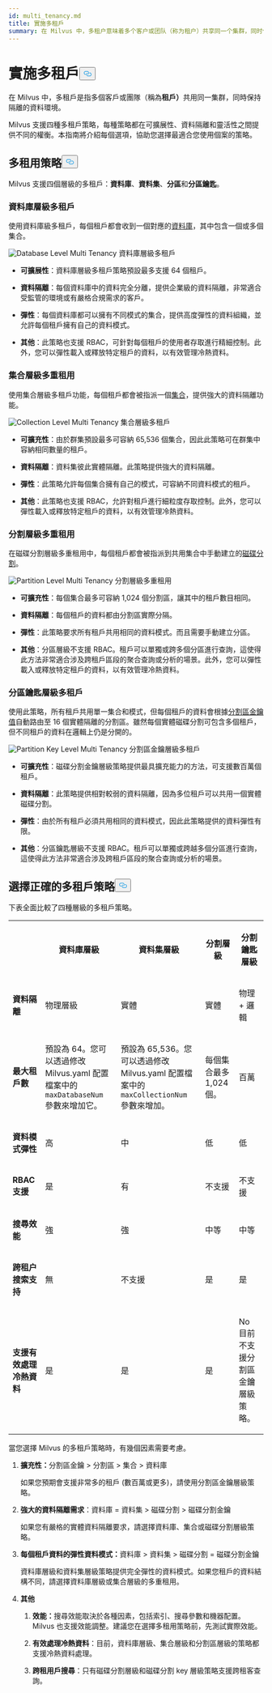 ```yaml
---
id: multi_tenancy.md
title: 實施多租戶
summary: 在 Milvus 中，多租户意味着多个客户或团队（称为租户）共享同一个集群，同时保持隔离的数据环境。
---
```


<h1 id="Implement-Multi-tenancy" class="common-anchor-header">實施多租戶<button data-href="#Implement-Multi-tenancy" class="anchor-icon" translate="no">
      <svg translate="no"
        aria-hidden="true"
        focusable="false"
        height="20"
        version="1.1"
        viewBox="0 0 16 16"
        width="16"
      >
        <path
          fill="#0092E4"
          fill-rule="evenodd"
          d="M4 9h1v1H4c-1.5 0-3-1.69-3-3.5S2.55 3 4 3h4c1.45 0 3 1.69 3 3.5 0 1.41-.91 2.72-2 3.25V8.59c.58-.45 1-1.27 1-2.09C10 5.22 8.98 4 8 4H4c-.98 0-2 1.22-2 2.5S3 9 4 9zm9-3h-1v1h1c1 0 2 1.22 2 2.5S13.98 12 13 12H9c-.98 0-2-1.22-2-2.5 0-.83.42-1.64 1-2.09V6.25c-1.09.53-2 1.84-2 3.25C6 11.31 7.55 13 9 13h4c1.45 0 3-1.69 3-3.5S14.5 6 13 6z"
        ></path>
      </svg>
    </button></h1><p>在 Milvus 中，多租戶是指多個客戶或團隊（稱為<strong>租戶）</strong>共用同一集群，同時保持隔離的資料環境。</p>
<p>Milvus 支援四種多租戶策略，每種策略都在可擴展性、資料隔離和靈活性之間提供不同的權衡。本指南將介紹每個選項，協助您選擇最適合您使用個案的策略。</p>
<h2 id="Multi-tenancy-strategies" class="common-anchor-header">多租用策略<button data-href="#Multi-tenancy-strategies" class="anchor-icon" translate="no">
      <svg translate="no"
        aria-hidden="true"
        focusable="false"
        height="20"
        version="1.1"
        viewBox="0 0 16 16"
        width="16"
      >
        <path
          fill="#0092E4"
          fill-rule="evenodd"
          d="M4 9h1v1H4c-1.5 0-3-1.69-3-3.5S2.55 3 4 3h4c1.45 0 3 1.69 3 3.5 0 1.41-.91 2.72-2 3.25V8.59c.58-.45 1-1.27 1-2.09C10 5.22 8.98 4 8 4H4c-.98 0-2 1.22-2 2.5S3 9 4 9zm9-3h-1v1h1c1 0 2 1.22 2 2.5S13.98 12 13 12H9c-.98 0-2-1.22-2-2.5 0-.83.42-1.64 1-2.09V6.25c-1.09.53-2 1.84-2 3.25C6 11.31 7.55 13 9 13h4c1.45 0 3-1.69 3-3.5S14.5 6 13 6z"
        ></path>
      </svg>
    </button></h2><p>Milvus 支援四個層級的多租戶：<strong>資料庫</strong>、<strong>資料集</strong>、<strong>分區</strong>和<strong>分區鑰匙</strong>。</p>
<h3 id="Database-level-multi-tenancy" class="common-anchor-header">資料庫層級多租戶</h3><p>使用資料庫級多租戶，每個租戶都會收到一個對應的<a href="/docs/zh-hant/v2.5.x/manage_databases.md">資料庫</a>，其中包含一個或多個集合。</p>
<p>
  
   <span class="img-wrapper"> <img translate="no" src="/docs/v2.5.x/assets/database-level-multi-tenancy.png" alt="Database Level Multi Tenancy" class="doc-image" id="database-level-multi-tenancy" />
   </span> <span class="img-wrapper"> <span>資料庫層級多租戶</span> </span></p>
<ul>
<li><p><strong>可擴展性</strong>：資料庫層級多租戶策略預設最多支援 64 個租戶。</p></li>
<li><p><strong>資料隔離</strong>：每個資料庫中的資料完全分離，提供企業級的資料隔離，非常適合受監管的環境或有嚴格合規需求的客戶。</p></li>
<li><p><strong>彈性</strong>：每個資料庫都可以擁有不同模式的集合，提供高度彈性的資料組織，並允許每個租戶擁有自己的資料模式。</p></li>
<li><p><strong>其他</strong>：此策略也支援 RBAC，可針對每個租戶的使用者存取進行精細控制。此外，您可以彈性載入或釋放特定租戶的資料，以有效管理冷熱資料。</p></li>
</ul>
<h3 id="Collection-level-multi-tenancy" class="common-anchor-header">集合層級多重租用</h3><p>使用集合層級多租戶功能，每個租戶都會被指派一個<a href="/docs/zh-hant/v2.5.x/manage-collections.md">集合</a>，提供強大的資料隔離功能。</p>
<p>
  
   <span class="img-wrapper"> <img translate="no" src="/docs/v2.5.x/assets/collection-level-multi-tenancy.png" alt="Collection Level Multi Tenancy" class="doc-image" id="collection-level-multi-tenancy" />
   </span> <span class="img-wrapper"> <span>集合層級多租戶</span> </span></p>
<ul>
<li><p><strong>可擴充性</strong>：由於群集預設最多可容納 65,536 個集合，因此此策略可在群集中容納相同數量的租戶。</p></li>
<li><p><strong>資料隔離</strong>：資料集彼此實體隔離。此策略提供強大的資料隔離。</p></li>
<li><p><strong>彈性</strong>：此策略允許每個集合擁有自己的模式，可容納不同資料模式的租戶。</p></li>
<li><p><strong>其他</strong>：此策略也支援 RBAC，允許對租戶進行細粒度存取控制。此外，您可以彈性載入或釋放特定租戶的資料，以有效管理冷熱資料。</p></li>
</ul>
<h3 id="Partition-level-multi-tenancy" class="common-anchor-header">分割層級多重租用</h3><p>在磁碟分割層級多重租用中，每個租戶都會被指派到共用集合中手動建立的<a href="/docs/zh-hant/v2.5.x/manage-partitions.md">磁碟分割</a>。</p>
<p>
  
   <span class="img-wrapper"> <img translate="no" src="/docs/v2.5.x/assets/partition-level-multi-tenancy.png" alt="Partition Level Multi Tenancy" class="doc-image" id="partition-level-multi-tenancy" />
   </span> <span class="img-wrapper"> <span>分割層級多重租用</span> </span></p>
<ul>
<li><p><strong>可擴充性</strong>：每個集合最多可容納 1,024 個分割區，讓其中的租戶數目相同。</p></li>
<li><p><strong>資料隔離</strong>：每個租戶的資料都由分割區實際分隔。</p></li>
<li><p><strong>彈性</strong>：此策略要求所有租戶共用相同的資料模式。而且需要手動建立分區。</p></li>
<li><p><strong>其他</strong>：分區層級不支援 RBAC。租戶可以單獨或跨多個分區進行查詢，這使得此方法非常適合涉及跨租戶區段的聚合查詢或分析的場景。此外，您可以彈性載入或釋放特定租戶的資料，以有效管理冷熱資料。</p></li>
</ul>
<h3 id="Partition-key-level-multi-tenancy" class="common-anchor-header">分區鑰匙層級多租戶</h3><p>使用此策略，所有租戶共用單一集合和模式，但每個租戶的資料會根據<a href="/docs/zh-hant/v2.5.x/use-partition-key.md">分割區金鑰值</a>自動路由至 16 個實體隔離的分割區。雖然每個實體磁碟分割可包含多個租戶，但不同租戶的資料在邏輯上仍是分開的。</p>
<p>
  
   <span class="img-wrapper"> <img translate="no" src="/docs/v2.5.x/assets/partition-key-level-multi-tenancy.png" alt="Partition Key Level Multi Tenancy" class="doc-image" id="partition-key-level-multi-tenancy" />
   </span> <span class="img-wrapper"> <span>分割區金鑰層級多租戶</span> </span></p>
<ul>
<li><p><strong>可擴充性</strong>：磁碟分割金鑰層級策略提供最具擴充能力的方法，可支援數百萬個租戶。</p></li>
<li><p><strong>資料隔離</strong>：此策略提供相對較弱的資料隔離，因為多位租戶可以共用一個實體磁碟分割。</p></li>
<li><p><strong>彈性</strong>：由於所有租戶必須共用相同的資料模式，因此此策略提供的資料彈性有限。</p></li>
<li><p><strong>其他</strong>：分區鑰匙層級不支援 RBAC。租戶可以單獨或跨越多個分區進行查詢，這使得此方法非常適合涉及跨租戶區段的聚合查詢或分析的場景。</p></li>
</ul>
<h2 id="Choosing-the-right-multi-tenancy-strategy" class="common-anchor-header">選擇正確的多租戶策略<button data-href="#Choosing-the-right-multi-tenancy-strategy" class="anchor-icon" translate="no">
      <svg translate="no"
        aria-hidden="true"
        focusable="false"
        height="20"
        version="1.1"
        viewBox="0 0 16 16"
        width="16"
      >
        <path
          fill="#0092E4"
          fill-rule="evenodd"
          d="M4 9h1v1H4c-1.5 0-3-1.69-3-3.5S2.55 3 4 3h4c1.45 0 3 1.69 3 3.5 0 1.41-.91 2.72-2 3.25V8.59c.58-.45 1-1.27 1-2.09C10 5.22 8.98 4 8 4H4c-.98 0-2 1.22-2 2.5S3 9 4 9zm9-3h-1v1h1c1 0 2 1.22 2 2.5S13.98 12 13 12H9c-.98 0-2-1.22-2-2.5 0-.83.42-1.64 1-2.09V6.25c-1.09.53-2 1.84-2 3.25C6 11.31 7.55 13 9 13h4c1.45 0 3-1.69 3-3.5S14.5 6 13 6z"
        ></path>
      </svg>
    </button></h2><p>下表全面比較了四種層級的多租戶策略。</p>
<table>
   <tr>
     <th></th>
     <th><p><strong>資料庫層級</strong></p></th>
     <th><p><strong>資料集層級</strong></p></th>
     <th><p><strong>分割層級</strong></p></th>
     <th><p><strong>分割鑰匙層級</strong></p></th>
   </tr>
   <tr>
     <td><p><strong>資料隔離</strong></p></td>
     <td><p>物理層級</p></td>
     <td><p>實體</p></td>
     <td><p>實體</p></td>
     <td><p>物理 + 邏輯</p></td>
   </tr>
   <tr>
     <td><p><strong>最大租戶數</strong></p></td>
     <td><p>預設為 64。您可以透過修改 Milvus.yaml 配置檔案中的<code translate="no">maxDatabaseNum</code> 參數來增加它。 </p></td>
     <td><p>預設為 65,536。您可以透過修改 Milvus.yaml 配置檔案中的<code translate="no">maxCollectionNum</code> 參數來增加。</p></td>
     <td><p>每個集合最多 1,024 個。 </p></td>
     <td><p>百萬</p></td>
   </tr>
   <tr>
     <td><p><strong>資料模式彈性</strong></p></td>
     <td><p>高</p></td>
     <td><p>中</p></td>
     <td><p>低</p></td>
     <td><p>低</p></td>
   </tr>
   <tr>
     <td><p><strong>RBAC 支援</strong></p></td>
     <td><p>是</p></td>
     <td><p>有</p></td>
     <td><p>不支援</p></td>
     <td><p>不支援</p></td>
   </tr>
   <tr>
     <td><p><strong>搜尋效能</strong></p></td>
     <td><p>強</p></td>
     <td><p>強</p></td>
     <td><p>中等</p></td>
     <td><p>中等</p></td>
   </tr>
   <tr>
     <td><p><strong>跨租户搜索支持</strong></p></td>
     <td><p>無</p></td>
     <td><p>不支援</p></td>
     <td><p>是</p></td>
     <td><p>是</p></td>
   </tr>
   <tr>
     <td><p><strong>支援有效處理冷熱資料</strong></p></td>
     <td><p>是</p></td>
     <td><p>是</p></td>
     <td><p>是</p></td>
     <td><p>No 目前不支援分割區金鑰層級策略。</p></td>
   </tr>
</table>
<p>當您選擇 Milvus 的多租戶策略時，有幾個因素需要考慮。</p>
<ol>
<li><p><strong>擴充性：</strong>分割區金鑰 &gt; 分割區 &gt; 集合 &gt; 資料庫</p>
<p>如果您預期會支援非常多的租戶 (數百萬或更多)，請使用分割區金鑰層級策略。</p></li>
<li><p><strong>強大的資料隔離需求</strong>：資料庫 = 資料集 &gt; 磁碟分割 &gt; 磁碟分割金鑰</p>
<p>如果您有嚴格的實體資料隔離要求，請選擇資料庫、集合或磁碟分割層級策略。</p></li>
<li><p><strong>每個租戶資料的彈性資料模式：</strong>資料庫 &gt; 資料集 &gt; 磁碟分割 = 磁碟分割金鑰</p>
<p>資料庫層級和資料集層級策略提供完全彈性的資料模式。如果您租戶的資料結構不同，請選擇資料庫層級或集合層級的多重租用。</p></li>
<li><p><strong>其他</strong></p>
<ol>
<li><p><strong>效能：</strong>搜尋效能取決於各種因素，包括索引、搜尋參數和機器配置。Milvus 也支援效能調整。建議您在選擇多租用策略前，先測試實際效能。</p></li>
<li><p><strong>有效處理冷熱資料</strong>：目前，資料庫層級、集合層級和分割區層級的策略都支援冷熱資料處理。</p></li>
<li><p><strong>跨租用戶搜尋</strong>：只有磁碟分割層級和磁碟分割 key 層級策略支援跨租客查詢。</p></li>
</ol></li>
</ol>
